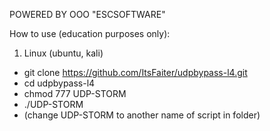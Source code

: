 POWERED BY OOO "ESCSOFTWARE"

How to use (education purposes only):

1. Linux (ubuntu, kali)

- git clone https://github.com/ItsFaiter/udpbypass-l4.git
- cd udpbypass-l4
- chmod 777 UDP-STORM 
- ./UDP-STORM
 - (change UDP-STORM to another name of script in folder)

